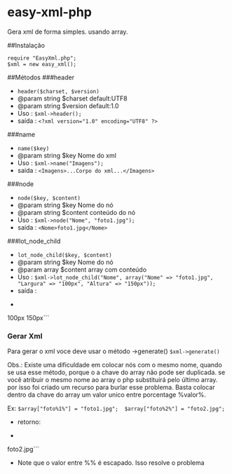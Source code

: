 # easy-xml-php
Gera xml de forma simples. usando array.

##Instalação


```<?php
require "EasyXml.php";
$xml = new easy_xml();
```

##Métodos
###header
* `header($charset, $version)`
* @param string $charset default:UTF8
* @param string $version default:1.0
* Uso : `$xml->header();`
* saída : `<?xml version="1.0" encoding="UTF8" ?>`

###name
* `name($key)`
* @param string $key Nome do xml
* Uso : `$xml->name("Imagens");`
* saída : `<Imagens>...Corpo do xml...</Imagens>`

###node
* `node($key, $content)`
* @param string $key Nome do nó
* @param string $content conteúdo do nó
* Uso : `$xml->node("Nome", "foto1.jpg");`
* saída : `<Nome>foto1.jpg</Nome>`

###lot_node_child
* `lot_node_child($key, $content)`
* @param string $key Nome do nó
* @param array $content array com conteúdo
* Uso : `$xml->lot_node_child("Nome", array("Nome" => "foto1.jpg", "Largura" => "100px", "Altura" => "150px"));`
* saída : 
* ```<Nome>foto1.jpg</Nome>
<Largura>100px</Largura>
<Altura>150px</Altura>```

### Gerar Xml
Para gerar o xml voce deve usar o método ->generate() ```$xml->generate()```

Obs.:
Existe uma dificuldade em colocar nós com o mesmo nome, quando se usa esse método, porque o a chave do array não pode ser duplicada. se você atribuir o mesmo nome ao array o php substituirá pelo último array. por isso foi criado um recurso para burlar esse problema. Basta colocar dentro da chave do array um valor unico entre porcentage %valor%. 

Ex: ```$array["foto%1%"] = "foto1.jpg";  $array["foto%2%"] = "foto2.jpg";```

* retorno:

* ```<foto>foto1.jpg</foto>
<foto>foto2.jpg</foto>```

* Note que o valor entre %% é escapado. Isso resolve o problema





